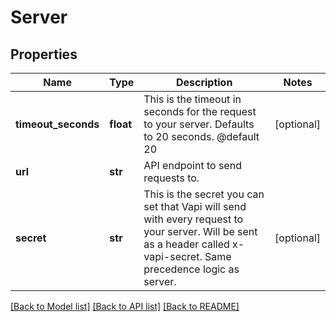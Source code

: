 # Server

## Properties
Name | Type | Description | Notes
------------ | ------------- | ------------- | -------------
**timeout_seconds** | **float** | This is the timeout in seconds for the request to your server. Defaults to 20 seconds.  @default 20 | [optional] 
**url** | **str** | API endpoint to send requests to. | 
**secret** | **str** | This is the secret you can set that Vapi will send with every request to your server. Will be sent as a header called x-vapi-secret.  Same precedence logic as server. | [optional] 

[[Back to Model list]](../README.md#documentation-for-models) [[Back to API list]](../README.md#documentation-for-api-endpoints) [[Back to README]](../README.md)

